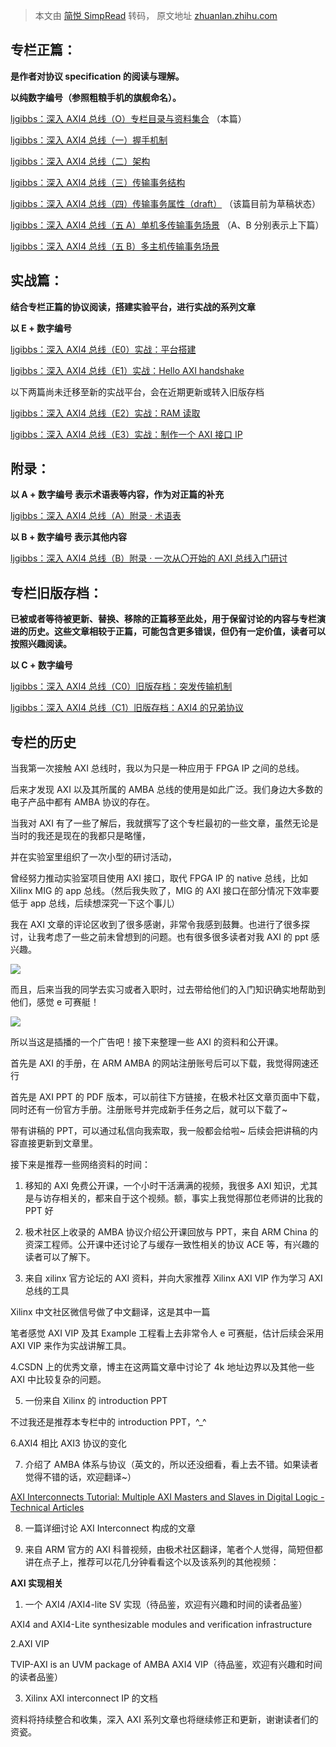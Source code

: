 > 本文由 [简悦 SimpRead](http://ksria.com/simpread/) 转码， 原文地址 [zhuanlan.zhihu.com](https://zhuanlan.zhihu.com/p/145936888)

专栏正篇：
-----

**是作者对协议 specification 的阅读与理解。**

**以纯数字编号（参照粗粮手机的旗舰命名）。**

[ljgibbs：深入 AXI4 总线（O）专栏目录与资料集合](https://zhuanlan.zhihu.com/p/145936888) （本篇）

[ljgibbs：深入 AXI4 总线（一）握手机制](https://zhuanlan.zhihu.com/p/44766356)

[ljgibbs：深入 AXI4 总线（二）架构](https://zhuanlan.zhihu.com/p/45122977)

[ljgibbs：深入 AXI4 总线（三）传输事务结构](https://zhuanlan.zhihu.com/p/46538028)

[ljgibbs：深入 AXI4 总线（四）传输事务属性（draft）](https://zhuanlan.zhihu.com/p/148813963) （该篇目前为草稿状态）

[ljgibbs：深入 AXI4 总线（五 A）单机多传输事务场景](https://zhuanlan.zhihu.com/p/149071260) （A、B 分别表示上下篇）

[ljgibbs：深入 AXI4 总线（五 B）多主机传输事务场景](https://zhuanlan.zhihu.com/p/149112312)

实战篇：
----

**结合专栏正篇的协议阅读，搭建实验平台，进行实战的系列文章**

**以 E + 数字编号**

[ljgibbs：深入 AXI4 总线（E0）实战：平台搭建](https://zhuanlan.zhihu.com/p/147673445)

[ljgibbs：深入 AXI4 总线（E1）实战：Hello AXI handshake](https://zhuanlan.zhihu.com/p/147807965)

以下两篇尚未迁移至新的实战平台，会在近期更新或转入旧版存档

[ljgibbs：深入 AXI4 总线（E2）实战：RAM 读取](https://zhuanlan.zhihu.com/p/46672113)

[ljgibbs：深入 AXI4 总线（E3）实战：制作一个 AXI 接口 IP](https://zhuanlan.zhihu.com/p/77528158)

附录：
---

**以 A + 数字编号 表示术语表等内容，作为对正篇的补充**

[ljgibbs：深入 AXI4 总线（A）附录 · 术语表](https://zhuanlan.zhihu.com/p/146900371)  

**以 B + 数字编号 表示其他内容**

[ljgibbs：深入 AXI4 总线（B）附录 · 一次从〇开始的 AXI 总线入门研讨](https://zhuanlan.zhihu.com/p/87030667)

专栏旧版存档：
-------

**已被或者等待被更新、替换、移除的正篇移至此处，用于保留讨论的内容与专栏演进的历史。这些文章相较于正篇，可能包含更多错误，但仍有一定价值，读者可以按照兴趣阅读。**

**以 C + 数字编号**

[ljgibbs：深入 AXI4 总线（C0）旧版存档：突发传输机制](https://zhuanlan.zhihu.com/p/147674451)

[ljgibbs：深入 AXI4 总线（C1）旧版存档：AXI4 的兄弟协议](https://zhuanlan.zhihu.com/p/49834243)

专栏的历史
-----

当我第一次接触 AXI 总线时，我以为只是一种应用于 FPGA IP 之间的总线。

后来才发现 AXI 以及其所属的 AMBA 总线的使用是如此广泛。我们身边大多数的电子产品中都有 AMBA 协议的存在。

当我对 AXI 有了一些了解后，我就撰写了这个专栏最初的一些文章，虽然无论是当时的我还是现在的我都只是略懂，

并在实验室里组织了一次小型的研讨活动，

曾经努力推动实验室项目使用 AXI 接口，取代 FPGA IP 的 native 总线，比如 Xilinx MIG 的 app 总线。（然后我失败了，MIG 的 AXI 接口在部分情况下效率要低于 app 总线，后续想深究一下这个事儿）

我在 AXI 文章的评论区收到了很多感谢，非常令我感到鼓舞。也进行了很多探讨，让我考虑了一些之前未曾想到的问题。也有很多很多读者对我 AXI 的 ppt 感兴趣。

![](https://pic3.zhimg.com/v2-57dab1af2519d0e5300f992a3b0ad5a6_r.jpg)

而且，后来当我的同学去实习或者入职时，过去带给他们的入门知识确实地帮助到他们，感觉 e 可赛艇！

![](https://pic3.zhimg.com/v2-2e27a86254c9baa5afbe2f620e6c0b62_r.jpg)

所以当这是插播的一个广告吧！接下来整理一些 AXI 的资料和公开课。

首先是 AXI 的手册，在 ARM AMBA 的网站注册账号后可以下载，我觉得网速还行

首先是 AXI PPT 的 PDF 版本，可以前往下方链接，在极术社区文章页面中下载，同时还有一份官方手册。注册账号并完成新手任务之后，就可以下载了~

带有讲稿的 PPT，可以通过私信向我索取，我一般都会给啦~ 后续会把讲稿的内容直接更新到文章里。

接下来是推荐一些网络资料的时间：

1.  移知的 AXI 免费公开课，一个小时干活满满的视频，我很多 AXI 知识，尤其是与访存相关的，都来自于这个视频。额，事实上我觉得那位老师讲的比我的 PPT 好

2. 极术社区上收录的 AMBA 协议介绍公开课回放与 PPT，来自 ARM China 的资深工程师。公开课中还讨论了与缓存一致性相关的协议 ACE 等，有兴趣的读者可以了解下。

3. 来自 xilinx 官方论坛的 AXI 资料，并向大家推荐 Xilinx AXI VIP 作为学习 AXI 总线的工具

Xilinx 中文社区微信号做了中文翻译，这是其中一篇

笔者感觉 AXI VIP 及其 Example 工程看上去非常令人 e 可赛艇，估计后续会采用 AXI VIP 来作为实战讲解工具。

4.CSDN 上的优秀文章，博主在这两篇文章中讨论了 4k 地址边界以及其他一些 AXI 中比较复杂的问题。

5. 一份来自 Xilinx 的 introduction PPT

不过我还是推荐本专栏中的 introduction PPT，^_^

6.AXI4 相比 AXI3 协议的变化

7. 介绍了 AMBA 体系与协议（英文的，所以还没细看，看上去不错。如果读者觉得不错的话，欢迎翻译~）

[AXI Interconnects Tutorial: Multiple AXI Masters and Slaves in Digital Logic - Technical Articles](https://link.zhihu.com/?target=https%3A//www.allaboutcircuits.com/technical-articles/what-are-axi-interconnects-tutorial-master-slave-digital-logic/)

8. 一篇详细讨论 AXI Interconnect 构成的文章

9. 来自 ARM 官方的 AXI 科普视频，由极术社区翻译，笔者个人觉得，简短但都讲在点子上，推荐可以花几分钟看看这个以及该系列的其他视频：

**AXI 实现相关**

1. 一个 AXI4 /AXI4-lite SV 实现（待品鉴，欢迎有兴趣和时间的读者品鉴）

AXI4 and AXI4-Lite synthesizable modules and verification infrastructure

2.AXI VIP

TVIP-AXI is an UVM package of AMBA AXI4 VIP（待品鉴，欢迎有兴趣和时间的读者品鉴）

3. Xilinx AXI interconnect IP 的文档

资料将持续整合和收集，深入 AXI 系列文章也将继续修正和更新，谢谢读者们的资瓷。